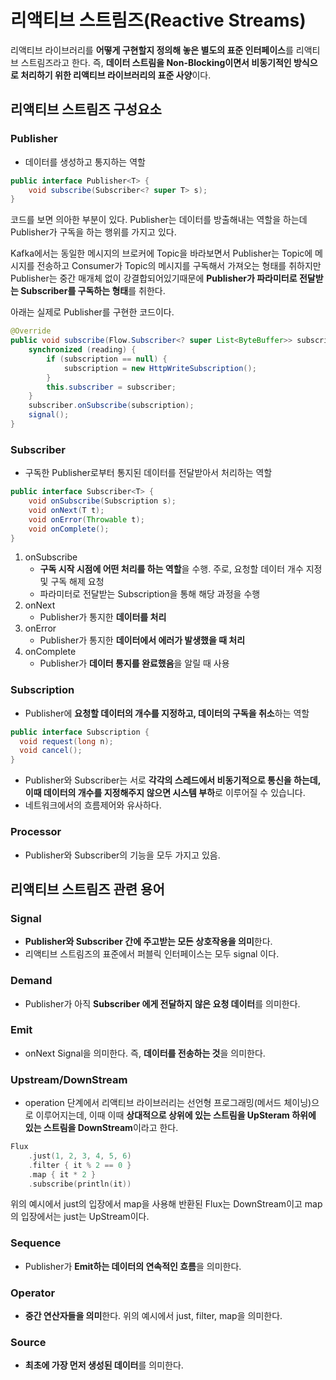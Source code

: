 # 리액티브 스트림즈(Reactive Streams)
리액티브 라이브러리를 **어떻게 구현할지 정의해 놓은 별도의 표준 인터페이스**를 리액티브 스트림즈라고 한다. 즉, **데이터 스트림을 Non-Blocking이면서 비동기적인 방식으로 처리하기 위한 리액티브 라이브러리의 표준 사양**이다.

## 리액티브 스트림즈 구성요소
### Publisher
- 데이터를 생성하고 통지하는 역할
```java
public interface Publisher<T> {
	void subscribe(Subscriber<? super T> s);
}
```
코드를 보면 의아한 부분이 있다. Publisher는 데이터를 방출해내는 역할을 하는데 Publisher가 구독을 하는 행위를 가지고 있다.  

Kafka에서는 동일한 메시지의 브로커에 Topic을 바라보면서 Publisher는 Topic에 메시지를 전송하고 Consumer가 Topic의 메시지를 구독해서 가져오는 형태를 취하지만 Publisher는 중간 매개체 없이 강결합되어있기때문에 **Publisher가 파라미터로 전달받는 Subscriber를 구독하는 형태**를 취한다.

아래는 실제로 Publisher를 구현한 코드이다.
```java
@Override
public void subscribe(Flow.Subscriber<? super List<ByteBuffer>> subscriber) {
    synchronized (reading) {
        if (subscription == null) {
            subscription = new HttpWriteSubscription();
        }
        this.subscriber = subscriber;
    }
    subscriber.onSubscribe(subscription);
    signal();
}
```

### Subscriber
- 구독한 Publisher로부터 통지된 데이터를 전달받아서 처리하는 역할
```java
public interface Subscriber<T> {
	void onSubscribe(Subscription s);
	void onNext(T t);
	void onError(Throwable t);
	void onComplete();
}
```
1. onSubscribe
   - **구독 시작 시점에 어떤 처리를 하는 역할**을 수행. 주로, 요청할 데이터 개수 지정 및 구독 해제 요청
   - 파라미터로 전달받는 Subscription을 통해 해당 과정을 수행
2. onNext
   - Publisher가 통지한 **데이터를 처리**
3. onError
   - Publisher가 통지한 **데이터에서 에러가 발생했을 때 처리**
4. onComplete
   - Publisher가 **데이터 통지를 완료했음**을 알릴 때 사용
### Subscription
- Publisher에 **요청할 데이터의 개수를 지정하고, 데이터의 구독을 취소**하는 역할
```java
public interface Subscription {
  void request(long n);
  void cancel();
}
```
- Publisher와 Subscriber는 서로 **각각의 스레드에서 비동기적으로 통신을 하는데, 이때 데이터의 개수를 지정해주지 않으면 시스템 부하**로 이루어질 수 있습니다.
- 네트워크에서의 흐름제어와 유사하다.
### Processor
- Publisher와 Subscriber의 기능을 모두 가지고 있음.

## 리액티브 스트림즈 관련 용어
### Signal
- **Publisher와 Subscriber 간에 주고받는 모든 상호작용을 의미**한다.
- 리액티브 스트림즈의 표준에서 퍼블릭 인터페이스는 모두 signal 이다.
### Demand
- Publisher가 아직 **Subscriber 에게 전달하지 않은 요청 데이터**를 의미한다.
### Emit
- onNext Signal을 의미한다. 즉, **데이터를 전송하는 것**을 의미한다.
### Upstream/DownStream
- operation 단계에서 리액티브 라이브러리는 선언형 프로그래밍(메서드 체이닝)으로 이루어지는데, 이때 이때 **상대적으로 상위에 있는 스트림을 UpSteram 하위에 있는 스트림을 DownStream**이라고 한다.
```kotlin
Flux
	.just(1, 2, 3, 4, 5, 6)
	.filter { it % 2 == 0 }	
	.map { it * 2 }
 	.subscribe(println(it))
```
위의 예시에서 just의 입장에서 map을 사용해 반환된 Flux는 DownStream이고 map의 입장에서는 just는 UpStream이다.
### Sequence
- Publisher가 **Emit하는 데이터의 연속적인 흐름**을 의미한다.
### Operator
- **중간 연산자들을 의미**한다. 위의 예시에서 just, filter, map을 의미한다.
### Source
- **최초에 가장 먼저 생성된 데이터**를 의미한다.
